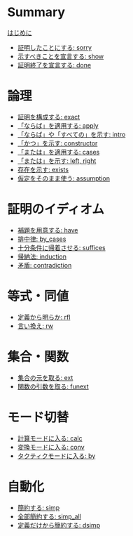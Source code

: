 # Summary

[はじめに]()

- [証明したことにする: sorry](./sorry.md)
- [示すべきことを宣言する: show](./show.md)
- [証明終了を宣言する: done](./done.md)

# 論理

- [証明を構成する: exact](./exact.md)
- [「ならば」を適用する: apply](./apply.md)
- [「ならば」や「すべての」を示す: intro](./intro.md)
- [「かつ」を示す: constructor](./constructor.md)
- [「または」を適用する: cases](./cases.md)
- [「または」を示す: left, right](./left_right.md)
- [存在を示す: exists](./exists.md)
- [仮定をそのまま使う: assumption](./assumption.md)

# 証明のイディオム

* [補題を用意する: have](./have.md)
* [排中律: by_cases](./by_cases.md)
* [十分条件に帰着させる: suffices](./suffices.md)
* [帰納法: induction]()
* [矛盾: contradiction]()

# 等式・同値

- [定義から明らか: rfl]()
- [言い換え: rw]()

# 集合・関数

- [集合の元を取る: ext]()
- [関数の引数を取る: funext]()

# モード切替

- [計算モードに入る: calc]()
- [変換モードに入る: conv]()
- [タクティクモードに入る: by]()

# 自動化

- [簡約する: simp]()
- [全部簡約する: simp_all]()
- [定義だけから簡約する: dsimp]()